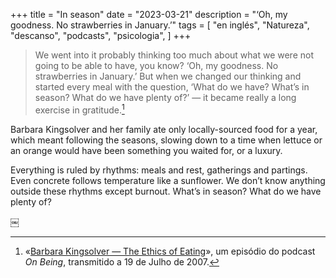 +++
title = "In season"
date = "2023-03-21"
description = "‘Oh, my goodness. No strawberries in January.’"
tags = [
    "en inglés", "Natureza", "descanso", "podcasts", "psicologia",
]
+++

>We went into it probably thinking too much about what we were not going to be able to have, you know? ‘Oh, my goodness. No strawberries in January.’ But when we changed our thinking and started every meal with the question, ‘What do we have? What’s in season? What do we have plenty of?’ — it became really a long exercise in gratitude.[^1]

Barbara Kingsolver and her family ate only locally-sourced food for a year, which meant following the seasons, slowing down to a time when lettuce or an orange would have been something you waited for, or a luxury.

Everything is ruled by rhythms: meals and rest, gatherings and partings. Even concrete follows temperature like a sunflower. We don’t know anything outside these rhythms except burnout. What’s in season? What do we have plenty of?

￼
[^1]: «[Barbara Kingsolver — The Ethics of Eating](https://onbeing.org/programs/barbara-kingsolver-the-ethics-of-eating/)», um episódio do podcast _On Being_, transmitido a 19 de Julho de 2007.
